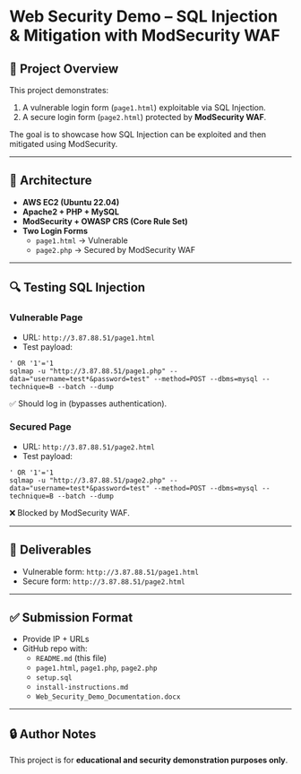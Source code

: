 # Web Security Demo – SQL Injection & Mitigation with ModSecurity WAF

## 📌 Project Overview
This project demonstrates:
1. A vulnerable login form (`page1.html`) exploitable via SQL Injection.
2. A secure login form (`page2.html`) protected by **ModSecurity WAF**.

The goal is to showcase how SQL Injection can be exploited and then mitigated using ModSecurity.

---

## 🚀 Architecture
- **AWS EC2 (Ubuntu 22.04)**  
- **Apache2 + PHP + MySQL**  
- **ModSecurity + OWASP CRS (Core Rule Set)**  
- **Two Login Forms**  
  - `page1.html` → Vulnerable  
  - `page2.php` → Secured by ModSecurity WAF

---

## 🔍 Testing SQL Injection

### Vulnerable Page
- URL: `http://3.87.88.51/page1.html`  
- Test payload:  
```
' OR '1'='1
sqlmap -u "http://3.87.88.51/page1.php" --data="username=test*&password=test" --method=POST --dbms=mysql --technique=B --batch --dump
```
✅ Should log in (bypasses authentication).

### Secured Page
- URL: `http://3.87.88.51/page2.html`  
- Test payload:  
```
' OR '1'='1
sqlmap -u "http://3.87.88.51/page2.php" --data="username=test*&password=test" --method=POST --dbms=mysql --technique=B --batch --dump
```
❌ Blocked by ModSecurity WAF.

---

## 📂 Deliverables
- Vulnerable form: `http://3.87.88.51/page1.html`  
- Secure form: `http://3.87.88.51/page2.html`  

---

## ✅ Submission Format
- Provide IP + URLs  
- GitHub repo with:
  - `README.md` (this file)  
  - `page1.html`, `page1.php`, `page2.php`  
  - `setup.sql`  
  - `install-instructions.md`  
  - `Web_Security_Demo_Documentation.docx`  

---

## 🔒 Author Notes
This project is for **educational and security demonstration purposes only**.

